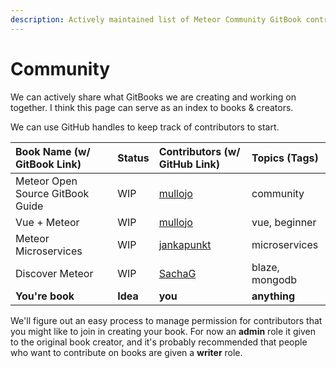 ```yaml
---
description: Actively maintained list of Meteor Community GitBook contributors.
---
```


# Community

We can actively share what GitBooks we are creating and working on together.  I think this page can serve as an index to books & creators.

We can use GitHub handles to keep track of contributors to start.

| Book Name \(w/ GitBook Link\) | Status | Contributors \(w/ GitHub Link\) | Topics \(Tags\) |
| :--- | :--- | :--- | :--- |
| Meteor Open Source GitBook Guide | WIP | [mullojo](https://github.com/mullojo) | community |
| Vue + Meteor | WIP | [mullojo](https://github.com/mullojo) | vue, beginner |
| Meteor Microservices | WIP | [jankapunkt](https://github.com/jankapunkt) | microservices |
| Discover Meteor | WIP | [SachaG](https://github.com/SachaG) | blaze, mongodb |
| **You're book** | **Idea** | **you** | **anything** |

We'll figure out an easy process to manage permission for contributors that you might like to join in creating your book.  For now an **admin** role it given to the original book creator, and it's probably recommended that people who want to contribute on books are given a **writer** role.

